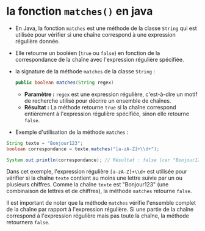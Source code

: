 # la fonction `matches()` en java 


- En Java, la fonction `matches` est une méthode de la classe `String` qui est utilisée pour vérifier si une chaîne correspond à une expression régulière donnée. 

- Elle retourne un booléen (`true` ou `false`) en fonction de la correspondance de la chaîne avec l'expression régulière spécifiée.


- la signature de la méthode `matches` de la classe `String` :

    ```java
    public boolean matches(String regex)
    ```

    - **Paramètre :** `regex` est une expression régulière, c'est-à-dire un motif de recherche utilisé pour décrire un ensemble de chaînes.
    - **Résultat :** La méthode retourne `true` si la chaîne correspond entièrement à l'expression régulière spécifiée, sinon elle retourne `false`.


- Exemple d'utilisation de la méthode `matches` :

```java
String texte = "Bonjour123";
boolean correspondance = texte.matches("[a-zA-Z]+\\d+");

System.out.println(correspondance); // Résultat : false (car "Bonjour123" contient des lettres et des chiffres)
```

Dans cet exemple, l'expression régulière `[a-zA-Z]+\\d+` est utilisée pour vérifier si la chaîne `texte` contient au moins une lettre suivie par un ou plusieurs chiffres. Comme la chaîne `texte` est "Bonjour123" (une combinaison de lettres et de chiffres), la méthode `matches` retourne `false`.

Il est important de noter que la méthode `matches` vérifie l'ensemble complet de la chaîne par rapport à l'expression régulière. Si une partie de la chaîne correspond à l'expression régulière mais pas toute la chaîne, la méthode retournera `false`.